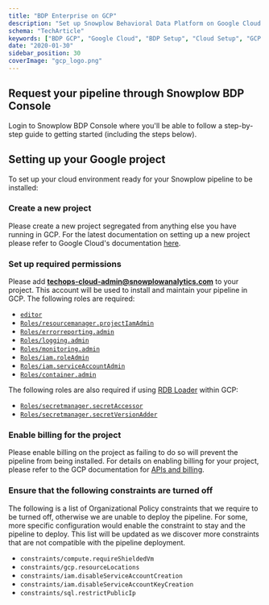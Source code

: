 ```yaml
---
title: "BDP Enterprise on GCP"
description: "Set up Snowplow Behavioral Data Platform on Google Cloud Platform for enterprise behavioral analytics infrastructure."
schema: "TechArticle"
keywords: ["BDP GCP", "Google Cloud", "BDP Setup", "Cloud Setup", "GCP Guide", "Enterprise Setup"]
date: "2020-01-30"
sidebar_position: 30
coverImage: "gcp_logo.png"
---
```


## Request your pipeline through Snowplow BDP Console

Login to Snowplow BDP Console where you'll be able to follow a step-by-step guide to getting started (including the steps below).

## Setting up your Google project

To set up your cloud environment ready for your Snowplow pipeline to be installed:

### Create a new project

Please create a new project segregated from anything else you have running in GCP. For the latest documentation on setting up a new project please refer to Google Cloud's documentation [here](https://cloud.google.com/resource-manager/docs/creating-managing-projects).

### Set up required permissions

Please add **techops-cloud-admin@snowplowanalytics.com** to your project. This account will be used to install and maintain your pipeline in GCP. The following roles are required:

- [`editor`](https://cloud.google.com/iam/docs/roles-overview#basic-definitions)
- [`Roles/resourcemanager.projectIamAdmin`](https://cloud.google.com/iam/docs/understanding-roles#resourcemanager.projectIamAdmin)
- [`Roles/errorreporting.admin`](https://cloud.google.com/iam/docs/understanding-roles#errorreporting.admin)
- [`Roles/logging.admin`](https://cloud.google.com/iam/docs/understanding-roles#logging.admin)
- [`Roles/monitoring.admin`](https://cloud.google.com/iam/docs/understanding-roles#monitoring.admin)
- [`Roles/iam.roleAdmin`](https://cloud.google.com/iam/docs/understanding-roles#iam.roleAdmin)
- [`Roles/iam.serviceAccountAdmin`](https://cloud.google.com/iam/docs/understanding-roles#iam.serviceAccountAdmin)
- [`Roles/container.admin`](https://cloud.google.com/iam/docs/roles-permissions/container#container.admin)

The following roles are also required if using [RDB Loader](/docs/api-reference/loaders-storage-targets/snowplow-rdb-loader/index.md) within GCP:

- [`Roles/secretmanager.secretAccessor`](https://cloud.google.com/iam/docs/understanding-roles#secretmanager.secretAccessor)
- [`Roles/secretmanager.secretVersionAdder`](https://cloud.google.com/iam/docs/understanding-roles#secretmanager.secretVersionAdder)

### Enable billing for the project

Please enable billing on the project as failing to do so will prevent the pipeline from being installed. For details on enabling billing for your project, please refer to the GCP documentation for [APIs and billing](https://support.google.com/googleapi/answer/6158867).

### Ensure that the following constraints are turned off

The following is a list of Organizational Policy constraints that we require to be turned off, otherwise we are unable to deploy the pipeline.  For some, more specific configuration would enable the constraint to stay and the pipeline to deploy. This list will be updated as we discover more constraints that are not compatible with the pipeline deployment.

- `constraints/compute.requireShieldedVm`
- `constraints/gcp.resourceLocations`
- `constraints/iam.disableServiceAccountCreation`
- `constraints/iam.disableServiceAccountKeyCreation`
- `constraints/sql.restrictPublicIp`
